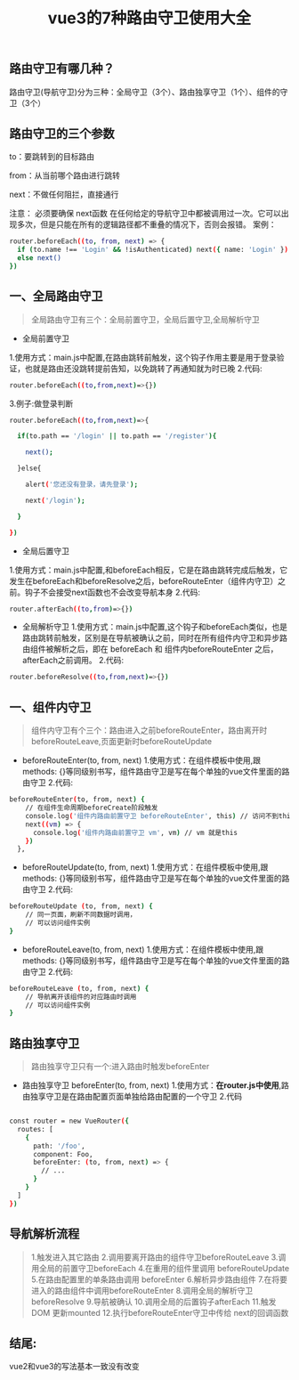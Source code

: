 ﻿---
title: vue3的7种路由守卫使用大全
tags: 
- vue
categories:
- vue
---
## 路由守卫有哪几种？
路由守卫(导航守卫)分为三种：全局守卫（3个）、路由独享守卫（1个）、组件的守卫（3个）


## 路由守卫的三个参数
<!--more-->
to：要跳转到的目标路由

from：从当前哪个路由进行跳转

next：不做任何阻拦，直接通行

注意： 必须要确保 next函数 在任何给定的导航守卫中都被调用过一次。它可以出现多次，但是只能在所有的逻辑路径都不重叠的情况下，否则会报错。
案例：

```bash
router.beforeEach((to, from, next) => {
  if (to.name !== 'Login' && !isAuthenticated) next({ name: 'Login' })
  else next()
})
```

## 一、全局路由守卫

> 全局路由守卫有三个：全局前置守卫，全局后置守卫,全局解析守卫

- 全局前置守卫

1.使用方式：main.js中配置,在路由跳转前触发，这个钩子作用主要是用于登录验证，也就是路由还没跳转提前告知，以免跳转了再通知就为时已晚
2.代码:

```bash
router.beforeEach((to,from,next)=>{})
```
3.例子:做登录判断

```bash
router.beforeEach((to,from,next)=>{

  if(to.path == '/login' || to.path == '/register'){

    next();

  }else{

    alert('您还没有登录，请先登录');

    next('/login');

  }

})
```
- 全局后置守卫

1.使用方式：main.js中配置,和beforeEach相反，它是在路由跳转完成后触发，它发生在beforeEach和beforeResolve之后，beforeRouteEnter（组件内守卫）之前。钩子不会接受next函数也不会改变导航本身
2.代码:

```bash
router.afterEach((to,from)=>{})
```
- 全局解析守卫
1.使用方式：main.js中配置,这个钩子和beforeEach类似，也是路由跳转前触发，区别是在导航被确认之前，同时在所有组件内守卫和异步路由组件被解析之后，即在 beforeEach 和 组件内beforeRouteEnter 之后，afterEach之前调用。
2.代码:

```bash
router.beforeResolve((to,from,next)=>{})
```

## 一、组件内守卫

> 组件内守卫有个三个：路由进入之前beforeRouteEnter，路由离开时beforeRouteLeave,页面更新时beforeRouteUpdate 

-  beforeRouteEnter(to, from, next)
1.使用方式：在组件模板中使用,跟methods: {}等同级别书写，组件路由守卫是写在每个单独的vue文件里面的路由守卫
2.代码:
```bash
beforeRouteEnter(to, from, next) {
    // 在组件生命周期beforeCreate阶段触发
    console.log('组件内路由前置守卫 beforeRouteEnter', this) // 访问不到this
    next((vm) => {
      console.log('组件内路由前置守卫 vm', vm) // vm 就是this
    })
  },
```
- beforeRouteUpdate(to, from, next)
1.使用方式：在组件模板中使用,跟methods: {}等同级别书写，组件路由守卫是写在每个单独的vue文件里面的路由守卫
2.代码:

```bash
beforeRouteUpdate (to, from, next) {
    // 同一页面，刷新不同数据时调用，
    // 可以访问组件实例 
}
```
- beforeRouteLeave(to, from, next)
1.使用方式：在组件模板中使用,跟methods: {}等同级别书写，组件路由守卫是写在每个单独的vue文件里面的路由守卫
2.代码:

```bash
beforeRouteLeave (to, from, next) {
    // 导航离开该组件的对应路由时调用
    // 可以访问组件实例
}
```


## 路由独享守卫

>  路由独享守卫只有一个:进入路由时触发beforeEnter

- 路由独享守卫 beforeEnter(to, from, next)
1.使用方式：**在router.js中使用**,路由独享守卫是在路由配置页面单独给路由配置的一个守卫
2.代码

```bash

const router = new VueRouter({
  routes: [
    {
      path: '/foo',
      component: Foo,
      beforeEnter: (to, from, next) => {
        // ...
      }
    }
  ]
})

```

## 导航解析流程

> 
> 1.触发进入其它路由
2.调用要离开路由的组件守卫beforeRouteLeave
3.调用全局的前置守卫beforeEach
4.在重用的组件里调用 beforeRouteUpdate
5.在路由配置里的单条路由调用 beforeEnter
6.解析异步路由组件
7.在将要进入的路由组件中调用beforeRouteEnter
8.调用全局的解析守卫beforeResolve
9.导航被确认
10.调用全局的后置钩子afterEach
11.触发 DOM 更新mounted
12.执行beforeRouteEnter守卫中传给 next的回调函数

## 结尾:

vue2和vue3的写法基本一致没有改变
